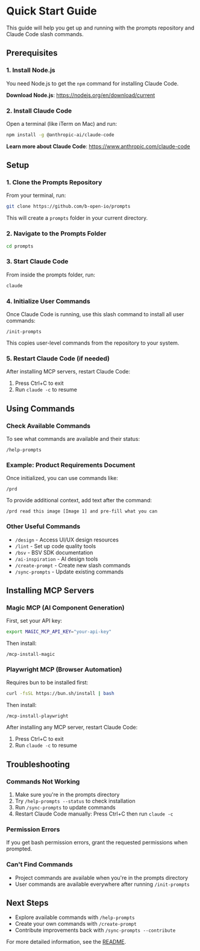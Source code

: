 # Quick Start Guide

This guide will help you get up and running with the prompts repository and Claude Code slash commands.

## Prerequisites

### 1. Install Node.js

You need Node.js to get the `npm` command for installing Claude Code.

**Download Node.js**: https://nodejs.org/en/download/current

### 2. Install Claude Code

Open a terminal (like iTerm on Mac) and run:

```bash
npm install -g @anthropic-ai/claude-code
```

**Learn more about Claude Code**: https://www.anthropic.com/claude-code

## Setup

### 1. Clone the Prompts Repository

From your terminal, run:

```bash
git clone https://github.com/b-open-io/prompts
```

This will create a `prompts` folder in your current directory.

### 2. Navigate to the Prompts Folder

```bash
cd prompts
```

### 3. Start Claude Code

From inside the prompts folder, run:

```bash
claude
```

### 4. Initialize User Commands

Once Claude Code is running, use this slash command to install all user commands:

```
/init-prompts
```

This copies user-level commands from the repository to your system.

### 5. Restart Claude Code (if needed)

After installing MCP servers, restart Claude Code:

1. Press Ctrl+C to exit
2. Run `claude -c` to resume

## Using Commands

### Check Available Commands

To see what commands are available and their status:

```
/help-prompts
```

### Example: Product Requirements Document

Once initialized, you can use commands like:

```
/prd
```

To provide additional context, add text after the command:

```
/prd read this image [Image 1] and pre-fill what you can
```

### Other Useful Commands

- `/design` - Access UI/UX design resources
- `/lint` - Set up code quality tools
- `/bsv` - BSV SDK documentation
- `/ai-inspiration` - AI design tools
- `/create-prompt` - Create new slash commands
- `/sync-prompts` - Update existing commands

## Installing MCP Servers

### Magic MCP (AI Component Generation)

First, set your API key:

```bash
export MAGIC_MCP_API_KEY="your-api-key"
```

Then install:

```
/mcp-install-magic
```

### Playwright MCP (Browser Automation)

Requires bun to be installed first:

```bash
curl -fsSL https://bun.sh/install | bash
```

Then install:

```
/mcp-install-playwright
```

After installing any MCP server, restart Claude Code:

1. Press Ctrl+C to exit
2. Run `claude -c` to resume

## Troubleshooting

### Commands Not Working

1. Make sure you're in the prompts directory
2. Try `/help-prompts --status` to check installation
3. Run `/sync-prompts` to update commands
4. Restart Claude Code manually: Press Ctrl+C then run `claude -c`

### Permission Errors

If you get bash permission errors, grant the requested permissions when prompted.

### Can't Find Commands

- Project commands are available when you're in the prompts directory
- User commands are available everywhere after running `/init-prompts`

## Next Steps

- Explore available commands with `/help-prompts`
- Create your own commands with `/create-prompt`
- Contribute improvements back with `/sync-prompts --contribute`

For more detailed information, see the [README](README.md).